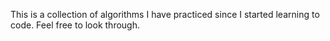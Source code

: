 This is a collection of algorithms I have practiced since I started learning to code.
Feel free to look through.

